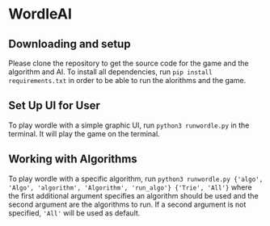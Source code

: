 # WordleAI

## Downloading and setup

Please clone the repository to get the source code for the game and the algorithm and AI. To install all dependencies, run ``pip install requirements.txt`` in order to be able to run the alorithms and the game.

## Set Up UI for User

To play wordle with a simple graphic UI, run ``python3 runwordle.py`` in the terminal. It will play the game on the terminal.

## Working with Algorithms

To play wordle with a specific algorithm, run ``python3 runwordle.py {'algo', 'Algo', 'algorithm', 'Algorithm', 'run_algo'} {'Trie', 'All'}`` where the first additional argument specifies an algorithm should be used and the second argument are the algorithms to run. If a second argument is not specified, ``'All'`` will be used as default.
